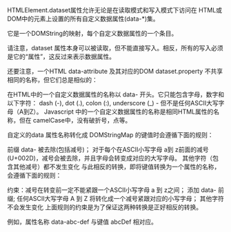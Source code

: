 HTMLElement.dataset属性允许无论是在读取模式和写入模式下访问在 HTML或 DOM中的元素上设置的所有自定义数据属性(data-*)集。

它是一个DOMString的映射，每个自定义数据属性的一个条目。

请注意，dataset 属性本身可以被读取，但不能直接写入。相反，所有的写入必须是它的“属性”，这反过来表示数据属性。

还要注意，一个HTML data-attribute 及其对应的DOM dataset.property 不共享相同的名称，但它们总是相似的：

在HTML中的一个自定义数据属性的名称以 data- 开头。它只能包含字母，数字和以下字符： dash (-), dot (.), colon (:), underscore (_)  - 但不是任何ASCII大写字母（A到Z）。
Javascript 中的一个自定义数据属性的名称是相同HTML属性的名称，但在 camelCase中，没有破折号，点等。


自定义的data 属性名称转化成 DOMStringMap 的键值时会遵循下面的规则：

前缀  data- 被去除(包括减号)；
对于每个在ASCII小写字母 a到 z前面的减号 (U+002D)，减号会被去除，并且字母会转变成对应的大写字母。
其他字符（包含其他减号）都不发生变化
与此相反的转换，即将键值转换为一个属性的名称，会遵循下面的规则：

约束：减号在转变前一定不能紧跟一个ASCII小写字母 a 到 z之间；
添加 data- 前缀;
任何ASCII大写字母 A 到 Z 将转化成一个减号紧跟对应的小写字母；
其他字符不会发生变化
上面规则的约束是为了保证这两种转换是正好相反的转换。

例如，属性名称 data-abc-def 与键值 abcDef 相对应。